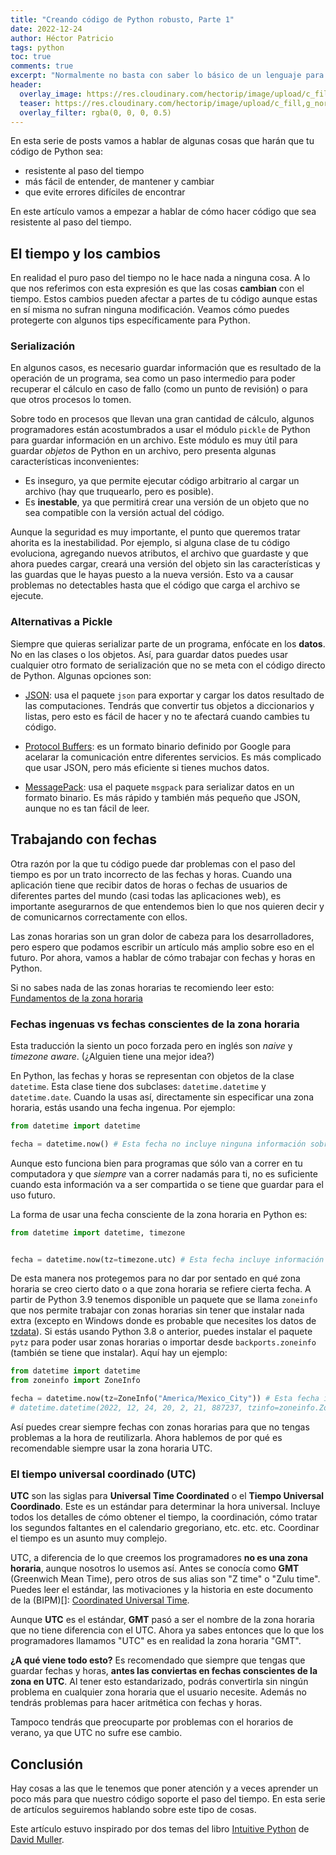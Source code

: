 ```yaml
---
title: "Creando código de Python robusto, Parte 1"
date: 2022-12-24
author: Héctor Patricio
tags: python
toc: true
comments: true
excerpt: "Normalmente no basta con saber lo básico de un lenguaje para hacer código que sea fácil de mantener y seguro. Hablemos de algunas maneras de hacer código robusto con Python."
header:
  overlay_image: https://res.cloudinary.com/hectorip/image/upload/c_fill,g_north,h_350,q_59,w_1200,x_100,y_100/v1661094369/DALL_E_2022-08-12_11.14.36_-_dangerous_green_and_black_python_ready_to_byte_digital_art_bgspv1.png
  teaser: https://res.cloudinary.com/hectorip/image/upload/c_fill,g_north,h_150,q_59,w_300,x_100,y_100/v1661094369/DALL_E_2022-08-12_11.14.36_-_dangerous_green_and_black_python_ready_to_byte_digital_art_bgspv1.png
  overlay_filter: rgba(0, 0, 0, 0.5)
---
```


En esta serie de posts vamos a hablar de algunas cosas que harán que tu código de Python sea:

- resistente al paso del tiempo
- más fácil de entender, de mantener y cambiar
- que evite errores difíciles de encontrar

En este artículo vamos a empezar a hablar de cómo hacer código que sea resistente al paso del tiempo.

## El tiempo y los cambios

En realidad el puro paso del tiempo no le hace nada a ninguna cosa. A lo que nos referimos con esta expresión es que las cosas **cambian** con el tiempo. Estos cambios pueden afectar a partes de tu código aunque estas en sí misma no sufran ninguna modificación. Veamos cómo puedes protegerte con algunos tips específicamente para Python.

### Serialización

En algunos casos, es necesario guardar información que es resultado de la operación de un programa, sea como un paso intermedio para poder recuperar el cálculo en caso de fallo (como un punto de revisión) o para que otros procesos lo tomen.

Sobre todo en procesos que llevan una gran cantidad de cálculo, algunos programadores están acostumbrados a usar el módulo `pickle` de Python para guardar información en un archivo. Este módulo es muy útil para guardar _objetos_ de Python en un archivo, pero presenta algunas características inconvenientes:

- Es inseguro, ya que permite ejecutar código arbitrario al cargar un archivo (hay que truquearlo, pero es posible).
- Es **inestable**, ya que permitirá crear una versión de un objeto que no sea compatible con la versión actual del código.

Aunque la seguridad es muy importante, el punto que queremos tratar ahorita es la inestabilidad. Por ejemplo, si alguna clase de tu código evoluciona, agregando nuevos atributos, el archivo que guardaste y que ahora puedes cargar, creará una versión del objeto sin las características y las guardas que le hayas puesto a la nueva versión. Esto va a causar problemas no detectables hasta que el código que carga el archivo se ejecute.

### Alternativas a Pickle

Siempre que quieras serializar parte de un programa, enfócate en los **datos**. No en las clases o los objetos. Así, para guardar datos puedes usar cualquier otro formato de serialización que no se meta con el código directo de Python. Algunas opciones son:

- [JSON](https://barcelonageeks.com/serializar-y-deserializar-json-complejo-en-python/): usa el paquete `json` para exportar y cargar los datos resultado de las computaciones. Tendrás que convertir tus objetos a diccionarios y listas, pero esto es fácil de hacer y no te afectará cuando cambies tu código.

- [Protocol Buffers](https://blog.conan.io/2019/03/06/Serializing-your-data-with-Protobuf.html): es un formato binario definido por Google para acelarar la comunicación entre diferentes servicios. Es más complicado que usar JSON, pero más eficiente si tienes muchos datos.

- [MessagePack](https://msgpack.org/index.html): usa el paquete `msgpack` para serializar datos en un formato binario. Es más rápido y también más pequeño que JSON, aunque no es tan fácil de leer.

## Trabajando con fechas

Otra razón por la que tu código puede dar problemas con el paso del tiempo es por un trato incorrecto de las fechas y horas. Cuando una aplicación tiene que recibir datos de horas o fechas de usuarios de diferentes partes del mundo (casi todas las aplicaciones web), es importante asegurarnos de que entendemos bien lo que nos quieren decir y de comunicarnos correctamente con ellos.

Las zonas horarias son un gran dolor de cabeza para los desarrolladores, pero espero que podamos escribir un artículo más amplio sobre eso en el futuro. Por ahora, vamos a hablar de cómo trabajar con fechas y horas en Python.

Si no sabes nada de las zonas horarias te recomiendo leer esto: [Fundamentos de la zona horaria](https://learn.microsoft.com/es-es/dotnet/standard/datetime/time-zone-overview#time-zone-essentials)

### Fechas ingenuas vs fechas conscientes de la zona horaria

Esta traducción la siento un poco forzada pero en inglés son _naive_ y _timezone aware_. (¿Alguien tiene una mejor idea?)

En Python, las fechas y horas se representan con objetos de la clase `datetime`. Esta clase tiene dos subclases: `datetime.datetime` y `datetime.date`. Cuando la usas así, directamente sin especificar una zona horaria, estás usando una fecha ingenua. Por ejemplo:

```python
from datetime import datetime

fecha = datetime.now() # Esta fecha no incluye ninguna información sobre la zona horaria

```

Aunque esto funciona bien para programas que sólo van a correr en tu computadora y que _siempre_ van a correr nadamás para ti, no es suficiente cuando esta información va a ser compartida o se tiene que guardar para el uso futuro.

La forma de usar una fecha consciente de la zona horaria en Python es:

```python
from datetime import datetime, timezone


fecha = datetime.now(tz=timezone.utc) # Esta fecha incluye información sobre la zona horaria, en este caso UTC

```

De esta manera nos protegemos para no dar por sentado en qué zona horaria se creo cierto dato o a que zona horaria se refiere cierta fecha. A partir de Python 3.9 tenemos disponible un paquete que se llama `zoneinfo` que nos permite trabajar con zonas horarias sin tener que instalar nada extra (excepto en Windows donde es probable que necesites los datos de [tzdata](https://pypi.org/project/tzdata/)). Si estás usando Python 3.8 o anterior, puedes instalar el paquete `pytz` para poder usar zonas horarias o importar desde `backports.zoneinfo` (también se tiene que instalar). Aquí hay un ejemplo:

```python
from datetime import datetime
from zoneinfo import ZoneInfo

fecha = datetime.now(tz=ZoneInfo("America/Mexico_City")) # Esta fecha incluye información sobre la zona horaria, en este caso la de México
# datetime.datetime(2022, 12, 24, 20, 2, 21, 887237, tzinfo=zoneinfo.ZoneInfo(key='America/Mexico_City'))

```

Así puedes crear siempre fechas con zonas horarias para que no tengas problemas a la hora de reutilizarla. Ahora hablemos de por qué es recomendable siempre usar la zona horaria UTC.

### El tiempo universal coordinado (UTC)

**UTC** son las siglas para **Universal Time Coordinated** o el **Tiempo Universal Coordinado**. Este es un estándar para determinar la hora universal. Incluye todos los detalles de cómo obtener el tiempo, la coordinación, cómo tratar los segundos faltantes en el calendario gregoriano, etc. etc. etc. Coordinar el tiempo es un asunto muy complejo.

UTC, a diferencia de lo que creemos los programadores **no es una zona horaria**, aunque nosotros lo usemos así. Antes se conocía como **GMT** (Greenwich Mean Time), pero otros de sus alias son "Z time" o "Zulu time". Puedes leer el estándar, las motivaciones y la historia en este documento de la (BIPM)[]: [Coordinated Universal Time](https://www.bipm.org/documents/20126/28435864/working-document-ID-3644/2a6ce17c-7b50-4164-9bee-64f77bfad895).

Aunque **UTC** es el estándar, **GMT** pasó a ser el nombre de la zona horaria que no tiene diferencia con el UTC. Ahora ya sabes entonces que lo que los programadores llamamos "UTC" es en realidad la zona horaria "GMT".

**¿A qué viene todo esto?** Es recomendado que siempre que tengas que guardar fechas y horas, **antes las conviertas en fechas conscientes de la zona en UTC**. Al tener esto estandarizado, podrás convertirla sin ningún problema en cualquier zona horaria que el usuario necesite. Además no tendrás problemas para hacer aritmética con fechas y horas.

Tampoco tendrás que preocuparte por problemas con el horarios de verano, ya que UTC no sufre ese cambio.

## Conclusión

Hay cosas a las que le tenemos que poner atención y a veces aprender un poco más para que nuestro código soporte el paso del tiempo. En esta serie de artículos seguiremos hablando sobre este tipo de cosas.

Este artículo estuvo inspirado por dos temas del libro [Intuitive Python](https://pragprog.com/titles/dmpython/intuitive-python/) de [David Muller](https://github.com/DavidMuller).
